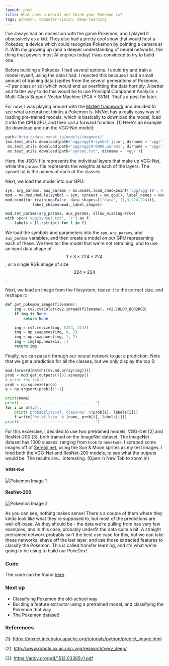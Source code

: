```yaml
---
layout: post
title: What does a neural net think your Pokemon is?
tags: pokemon, computer-vision, deep-learning
---
```


I've always had an obsession with the game Pokemon, and I played it obsessively as a kid. They also had a pretty cool show that would host a Pokedex, a device which could recognize Pokemon by pointing a camera at it. With my growing up (and a deeper understanding of neural networks, the thing that powers most AI engines today) I was convinced to try to build one.

Before building a Pokedex, I had several options. I could try and train a model myself, using the data I had. I rejected this because I had a small amount of training data (sprites from the several generations of Pokemon, ~7 per class or so) which would end up overfitting the data horribly. A better and faster way to do this would be to use Principal Component Analysis + Multi-Class Support Vector Machine (PCA + SVM). That's a post for later.

For now, I was playing around with the [MxNet framework](https://mxnet.incubator.apache.org/) and decided to see what a neural net thinks a Pokemon is. MxNet has a really easy way of loading pre-trained models, which is basically to download the model, load it into the CPU/GPU, and then call a forward function. [1] Here's an example (to download and run the VGG-Net model):

```python
path='http://data.mxnet.io/models/imagenet/'
[mx.test_utils.download(path+'vgg/vgg19-symbol.json', dirname = 'vgg/'),
 mx.test_utils.download(path+'vgg/vgg19-0000.params', dirname = 'vgg/'),
 mx.test_utils.download(path+'synset.txt', dirname = 'vgg/')]
```

Here, the JSON file represents the individual layers that make up VGG-Net, while the `params` file represents the weights at each of the layers. The synset.txt is the names of each of the classes.

Next, we load the model into our GPU:

```python
sym, arg_params, aux_params = mx.model.load_checkpoint('vgg/vgg-19', 0)
mod = mx.mod.Module(symbol = sym, context = mx.gpu(), label_names = None)
mod.bind(for_training=False, data_shapes=[('data', (1,3,224,224))],
            label_shapes=mod._label_shapes)

mod.set_params(arg_params, aux_params, allow_missing=True)
with open('vgg/synset.txt', 'r') as f:
    labels = [l.rstrip() for l in f]
```

We load the symbols and parameters into the `sym`, `arg_params`, and `aux_params` variables, and then create a model on our GPU representing each of these. We then tell the model that we're not retraining, and to use an input data shape of $$1\times3\times224\times224$$, or a single RGB image of size $$224\times224$$.

Next, we load an image from the filesystem, resize it to the correct size, and reshape it:

```python
def get_pokemon_image(filename):
    img = cv2.cvtColor(cv2.imread(filename), cv2.COLOR_BGR2RGB)
    if img is None:
        return None

    img = cv2.resize(img, (224, 224))
    img = np.swapaxes(img, 0, 2)
    img = np.swapaxes(img, 1, 2)
    img = img[np.newaxis, :]
    return img
```

Finally, we can pass it through our neural network to get a prediction. Note that we get a prediction for all the classes, but we only display the top 5:

```python
mod.forward(Batch([mx.nd.array(img)]))
prob = mod.get_outputs()[0].asnumpy()
# print the top-5
prob = np.squeeze(prob)
a = np.argsort(prob)[::-1]

print(name)
print('---------------------------------')
for i in a[0:5]:
    print('probability=%f, class=%s' %(prob[i], labels[i]))
    f.write('%s,%f,%s\n' % (name, prob[i], labels[i]))
print('---------------------------------')
```

For this excercise, I decided to use two pretrained models, VGG-Net [2] and ResNet-200 [3], both trained on the ImageNet dataset. The ImageNet dataset has 1000 classes, ranging from `hook` to `nematode`. I scraped some images off of [Serebii.net](https://serebii.net/), using the Sun & Moon sprites as my test images. I tried both the VGG-Net and ResNet-200 models, to see what the outputs would be. The results are... interesting. (Open in New Tab to zoom in)

#### VGG-Net
![Pokemon Image 1](http://mohsaad.com/imgs/vgg_25_pokemon.png)

#### ResNet-200
![Pokemon Image 2](http://mohsaad.com/imgs/resnet200_126_151_pokemon.png)

As you can see, nothing makes sense! There's a couple of them where they kinda look like what they're supposed to, but most of the predictions are well off-base. As they should be - the data we're pulling from has very few examples, and in this case, probably underfit the data quite a bit. A straight pretrained network probably isn't the best use case for this, but we can take these networks, shave off the last layer, and use those extracted features to classify the Pokemon. This is called transfer learning, and it's what we're going to be using to build our PokeDex!

### Code

The code can be found [here](https://github.com/mohsaad/dex-vision).

### Next up
* Classifying Pokemon the old-school way
* Building a feature extractor using a pretrained model, and classifying the Pokemon that way
* The Pokemon dataset!

### References
[1]&#58; https://mxnet.incubator.apache.org/tutorials/python/predict_image.html

[2]&#58; http://www.robots.ox.ac.uk/~vgg/research/very_deep/

[3]&#58; https://arxiv.org/pdf/1512.03385v1.pdf
